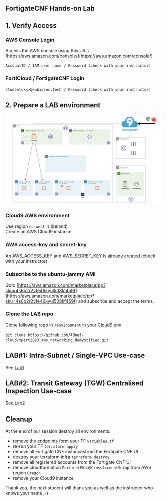 ## FortigateCNF Hands-on Lab

## 1. Verify Access
### AWS Console Login
Access the AWS console using this URL: [https://aws.amazon.com/console/](https://aws.amazon.com/console/)
```
AccountID / IAM user name / Password (check with your instructor)
```
### FortiCloud / FortigateCNF Login
```
student<xx>@kubiosec.tech / Password (check with your instructor)
```

## 2. Prepare a LAB environment
<img src=".\images\management-access.png">

### Cloud9 AWS environment
Use region `eu-west-1` (ireland) <br>
Create an AWS Cloud9 instance.

### AWS access-key and secret-key
An AWS_ACCESS_KEY and AWS_SECRET_KEY is already created (check with your instructor)

### Subscribe to the ubuntu-jammy AMI
Goto [https://aws.amazon.com/marketplace/pp?sku=4s6b2r2vfe46kyul508kf459f](https://aws.amazon.com/marketplace/pp?sku=4s6b2r2vfe46kyul508kf459f) and subscribe and accept the terms.

### Clone the LAB repo 
Clone following repo in `/environment` in your Cloud9 env
```
git clone https://github.com/40net-cloud/xpert2023_aws_networking_demystified.git
```
## LAB#1: Intra-Subnet / Single-VPC Use-case
See [Lab1](./docs/lab1.md)

## LAB#2: Transit Gateway (TGW) Centralised Inspection Use-case
See [Lab2](./docs/lab2.md)

## Cleanup 
At the end of our session destroy all environments: 
- remove the endpoints form your TF `variables.tf`
- re-run your TF `terraform apply`
- remove all Fortigate CNF instancesfrom the Fortigate CNF UI
- destroy your terraform infra `terraform destroy`
- remove all registered accounts from the Fortigate CNF UI
- remove cloudformation `FortinetFWaaSCrossAccountSetup` from AWS region `Oregon`
- remove your Cloud9 instance

Thank you, the next student will thank you as well as the instructor who knows your name ;-)
